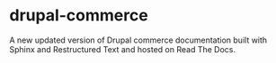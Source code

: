 # drupal-commerce
A new updated version of Drupal commerce documentation built with Sphinx and Restructured Text and hosted on Read The Docs.
